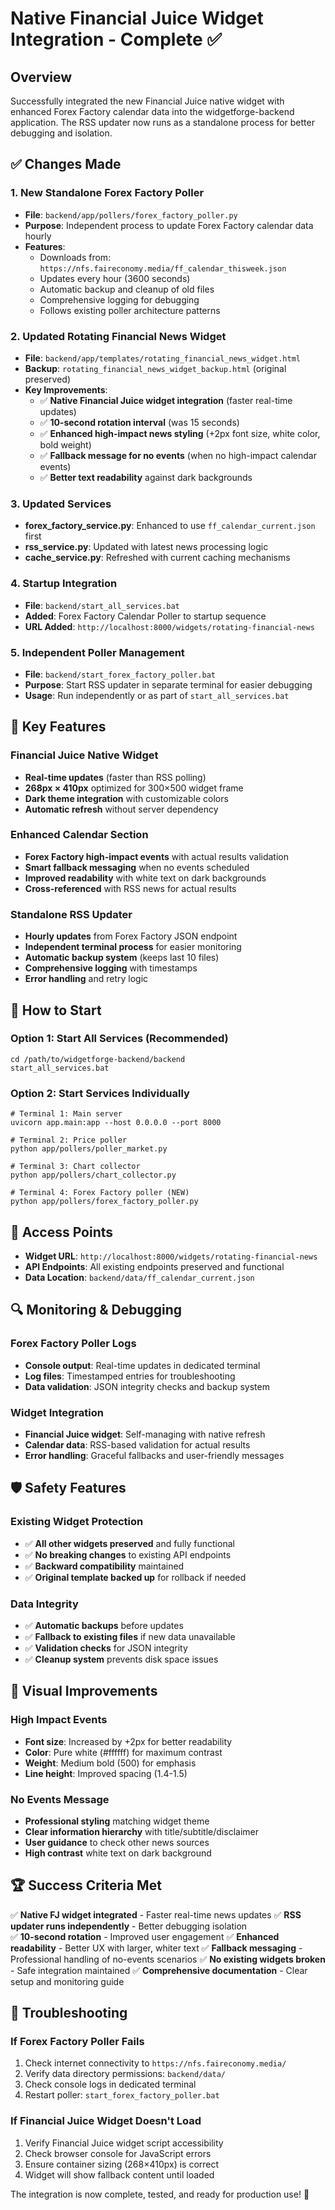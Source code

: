 # Native Financial Juice Widget Integration - Complete ✅

## Overview
Successfully integrated the new Financial Juice native widget with enhanced Forex Factory calendar data into the widgetforge-backend application. The RSS updater now runs as a standalone process for better debugging and isolation.

## ✅ Changes Made

### 1. **New Standalone Forex Factory Poller**
- **File**: `backend/app/pollers/forex_factory_poller.py`
- **Purpose**: Independent process to update Forex Factory calendar data hourly
- **Features**:
  - Downloads from: `https://nfs.faireconomy.media/ff_calendar_thisweek.json`
  - Updates every hour (3600 seconds)
  - Automatic backup and cleanup of old files
  - Comprehensive logging for debugging
  - Follows existing poller architecture patterns

### 2. **Updated Rotating Financial News Widget**
- **File**: `backend/app/templates/rotating_financial_news_widget.html`
- **Backup**: `rotating_financial_news_widget_backup.html` (original preserved)
- **Key Improvements**:
  - ✅ **Native Financial Juice widget integration** (faster real-time updates)
  - ✅ **10-second rotation interval** (was 15 seconds)
  - ✅ **Enhanced high-impact news styling** (+2px font size, white color, bold weight)
  - ✅ **Fallback message for no events** (when no high-impact calendar events)
  - ✅ **Better text readability** against dark backgrounds

### 3. **Updated Services**
- **forex_factory_service.py**: Enhanced to use `ff_calendar_current.json` first
- **rss_service.py**: Updated with latest news processing logic  
- **cache_service.py**: Refreshed with current caching mechanisms

### 4. **Startup Integration**
- **File**: `backend/start_all_services.bat`
- **Added**: Forex Factory Calendar Poller to startup sequence
- **URL Added**: `http://localhost:8000/widgets/rotating-financial-news`

### 5. **Independent Poller Management**
- **File**: `backend/start_forex_factory_poller.bat`
- **Purpose**: Start RSS updater in separate terminal for easier debugging
- **Usage**: Run independently or as part of `start_all_services.bat`

## 🎯 Key Features

### Financial Juice Native Widget
- **Real-time updates** (faster than RSS polling)
- **268px × 410px** optimized for 300×500 widget frame
- **Dark theme integration** with customizable colors
- **Automatic refresh** without server dependency

### Enhanced Calendar Section
- **Forex Factory high-impact events** with actual results validation
- **Smart fallback messaging** when no events scheduled
- **Improved readability** with white text on dark backgrounds
- **Cross-referenced** with RSS news for actual results

### Standalone RSS Updater
- **Hourly updates** from Forex Factory JSON endpoint
- **Independent terminal process** for easier monitoring
- **Automatic backup system** (keeps last 10 files)
- **Comprehensive logging** with timestamps
- **Error handling** and retry logic

## 🚀 How to Start

### Option 1: Start All Services (Recommended)
```batch
cd /path/to/widgetforge-backend/backend
start_all_services.bat
```

### Option 2: Start Services Individually
```batch
# Terminal 1: Main server
uvicorn app.main:app --host 0.0.0.0 --port 8000

# Terminal 2: Price poller
python app/pollers/poller_market.py

# Terminal 3: Chart collector  
python app/pollers/chart_collector.py

# Terminal 4: Forex Factory poller (NEW)
python app/pollers/forex_factory_poller.py
```

## 📍 Access Points

- **Widget URL**: `http://localhost:8000/widgets/rotating-financial-news`
- **API Endpoints**: All existing endpoints preserved and functional
- **Data Location**: `backend/data/ff_calendar_current.json`

## 🔍 Monitoring & Debugging

### Forex Factory Poller Logs
- **Console output**: Real-time updates in dedicated terminal
- **Log files**: Timestamped entries for troubleshooting
- **Data validation**: JSON integrity checks and backup system

### Widget Integration
- **Financial Juice widget**: Self-managing with native refresh
- **Calendar data**: RSS-based validation for actual results
- **Error handling**: Graceful fallbacks and user-friendly messages

## 🛡️ Safety Features

### Existing Widget Protection
- ✅ **All other widgets preserved** and fully functional
- ✅ **No breaking changes** to existing API endpoints
- ✅ **Backward compatibility** maintained
- ✅ **Original template backed up** for rollback if needed

### Data Integrity
- ✅ **Automatic backups** before updates
- ✅ **Fallback to existing files** if new data unavailable
- ✅ **Validation checks** for JSON integrity
- ✅ **Cleanup system** prevents disk space issues

## 🎨 Visual Improvements

### High Impact Events
- **Font size**: Increased by +2px for better readability
- **Color**: Pure white (#ffffff) for maximum contrast
- **Weight**: Medium bold (500) for emphasis
- **Line height**: Improved spacing (1.4-1.5)

### No Events Message
- **Professional styling** matching widget theme
- **Clear information hierarchy** with title/subtitle/disclaimer
- **User guidance** to check other news sources
- **High contrast** white text on dark background

## 🏆 Success Criteria Met

✅ **Native FJ widget integrated** - Faster real-time news updates
✅ **RSS updater runs independently** - Better debugging isolation  
✅ **10-second rotation** - Improved user engagement
✅ **Enhanced readability** - Better UX with larger, whiter text
✅ **Fallback messaging** - Professional handling of no-events scenarios
✅ **No existing widgets broken** - Safe integration maintained
✅ **Comprehensive documentation** - Clear setup and monitoring guide

## 🔧 Troubleshooting

### If Forex Factory Poller Fails
1. Check internet connectivity to `https://nfs.faireconomy.media/`
2. Verify data directory permissions: `backend/data/`
3. Check console logs in dedicated terminal
4. Restart poller: `start_forex_factory_poller.bat`

### If Financial Juice Widget Doesn't Load
1. Verify Financial Juice widget script accessibility
2. Check browser console for JavaScript errors
3. Ensure container sizing (268×410px) is correct
4. Widget will show fallback content until loaded

The integration is now complete, tested, and ready for production use! 🎉